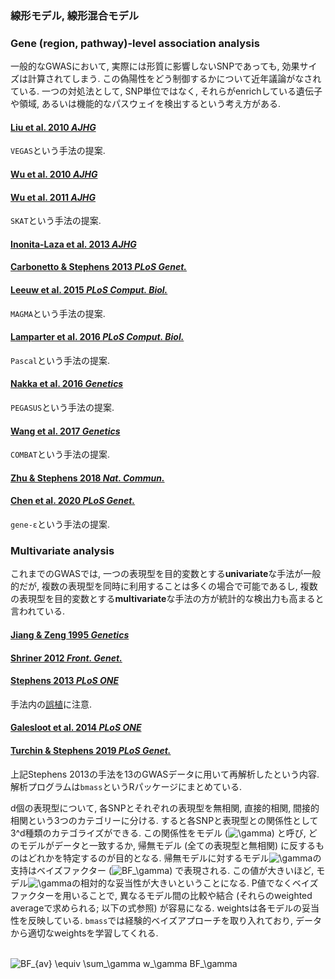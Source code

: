 ### 線形モデル, 線形混合モデル

### Gene (region, pathway)-level association analysis
一般的なGWASにおいて, 実際には形質に影響しないSNPであっても, 効果サイズは計算されてしまう. この偽陽性をどう制御するかについて近年議論がなされている. 一つの対処法として, SNP単位ではなく, それらがenrichしている遺伝子や領域, あるいは機能的なパスウェイを検出するという考え方がある.

#### [Liu et al. 2010 _AJHG_](https://www.cell.com/ajhg/fulltext/S0002-9297(10)00312-5)
`VEGAS`という手法の提案.

#### [Wu et al. 2010 _AJHG_](https://www.cell.com/ajhg/fulltext/S0002-9297(10)00248-X)
#### [Wu et al. 2011 _AJHG_](https://www.cell.com/ajhg/fulltext/S0002-9297(11)00222-9)
`SKAT`という手法の提案.

#### [Inonita-Laza et al. 2013 _AJHG_](https://www.cell.com/ajhg/fulltext/S0002-9297(13)00176-6)

#### [Carbonetto & Stephens 2013 _PLoS Genet._](https://journals.plos.org/plosgenetics/article?id=10.1371/journal.pgen.1003770)

#### [Leeuw et al. 2015 _PLoS Comput. Biol._](https://journals.plos.org/ploscompbiol/article?id=10.1371/journal.pcbi.1004219)
`MAGMA`という手法の提案.

#### [Lamparter et al. 2016 _PLoS Comput. Biol._](https://journals.plos.org/ploscompbiol/article?id=10.1371/journal.pcbi.1004714)
`Pascal`という手法の提案.

#### [Nakka et al. 2016 _Genetics_](https://www.genetics.org/content/204/2/783)
`PEGASUS`という手法の提案.

#### [Wang et al. 2017 _Genetics_](https://www.genetics.org/content/207/3/883)
`COMBAT`という手法の提案.

#### [Zhu & Stephens 2018 _Nat. Commun._](https://www.nature.com/articles/s41467-018-06805-x)

#### [Chen et al. 2020 _PLoS Genet._](https://journals.plos.org/plosgenetics/article?id=10.1371/journal.pgen.1008855)
`gene-ε`という手法の提案.

### Multivariate analysis
これまでのGWASでは, 一つの表現型を目的変数とする**univariate**な手法が一般的だが, 複数の表現型を同時に利用することは多くの場合で可能であるし, 複数の表現型を目的変数とする**multivariate**な手法の方が統計的な検出力も高まると言われている.

#### [Jiang & Zeng 1995 _Genetics_](https://www.genetics.org/content/140/3/1111.long)

#### [Shriner 2012 _Front. Genet._](https://www.frontiersin.org/articles/10.3389/fgene.2012.00001/full)

#### [Stephens 2013 _PLoS ONE_](https://journals.plos.org/plosone/article?id=10.1371/journal.pone.0065245)
手法内の[誤植](https://journals.plos.org/plosone/article?id=10.1371/journal.pone.0213951)に注意.

#### [Galesloot et al. 2014 _PLoS ONE_](https://journals.plos.org/plosone/article?id=10.1371/journal.pone.0095923)

#### [Turchin & Stephens 2019 _PLoS Genet._](https://journals.plos.org/plosgenetics/article?id=10.1371/journal.pgen.1008431)
上記Stephens 2013の手法を13のGWASデータに用いて再解析したという内容. 解析プログラムは`bmass`というRパッケージにまとめている.

d個の表現型について, 各SNPとそれぞれの表現型を無相関, 直接的相関, 間接的相関という3つのカテゴリーに分ける. すると各SNPと表現型との関係性として3^d種類のカテゴライズができる. この関係性をモデル (<img src="https://latex.codecogs.com/gif.latex?\gamma" title="\gamma" />) と呼び, どのモデルがデータと一致するか, 帰無モデル (全ての表現型と無相関) に反するものはどれかを特定するのが目的となる. 帰無モデルに対するモデル<img src="https://latex.codecogs.com/gif.latex?\gamma" title="\gamma" />の支持はベイズファクター (<img src="https://latex.codecogs.com/gif.latex?BF_\gamma" title="BF_\gamma" />) で表現される. この値が大きいほど, モデル<img src="https://latex.codecogs.com/gif.latex?\gamma" title="\gamma" />の相対的な妥当性が大きいということになる. P値でなくベイズファクターを用いることで, 異なるモデル間の比較や結合 (それらのweighted averageで求められる; 以下の式参照) が容易になる. weightsは各モデルの妥当性を反映している. `bmass`では経験的ベイズアプローチを取り入れており, データから適切なweightsを学習してくれる.<br><br>

<img src="https://latex.codecogs.com/gif.latex?BF_{av}&space;\equiv&space;\sum_\gamma&space;w_\gamma&space;BF_\gamma" title="BF_{av} \equiv \sum_\gamma w_\gamma BF_\gamma" /><br>